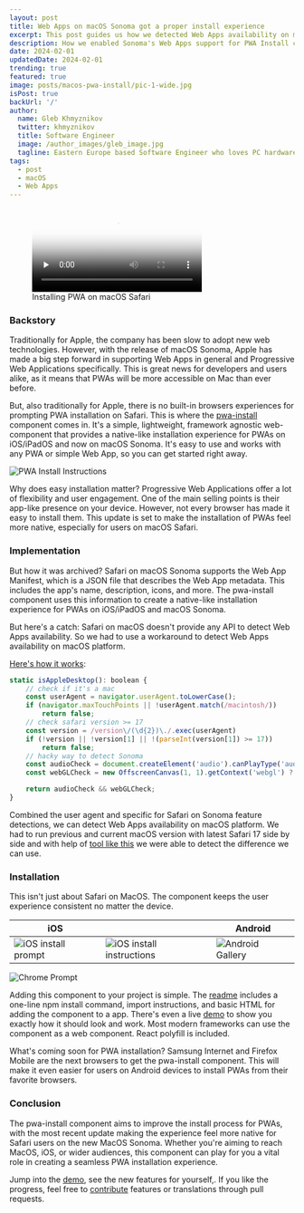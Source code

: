 ```yaml
---
layout: post
title: Web Apps on macOS Sonoma got a proper install experience
excerpt: This post guides us how we detected Web Apps availability on macOS platform.
description: How we enabled Sonoma's Web Apps support for PWA Install component.
date: 2024-02-01
updatedDate: 2024-02-01
trending: true
featured: true
image: posts/macos-pwa-install/pic-1-wide.jpg
isPost: true
backUrl: '/'
author:
  name: Gleb Khmyznikov
  twitter: khmyznikov
  title: Software Engineer
  image: /author_images/gleb_image.jpg
  tagline: Eastern Europe based Software Engineer who loves PC hardware, gaming handhelds, classic cars and web technologies.
tags:
  - post
  - macOS
  - Web Apps
---
```


<figure>
  <video preload="none" controls poster="/posts/macos-pwa-install/pic-1-wide.jpg">
    <source src="/posts/macos-pwa-install/video.webm" type="video/webm">
  </video>
  <figcaption>Installing PWA on macOS Safari</figcaption>
</figure>

### Backstory

Traditionally for Apple, the company has been slow to adopt new web technologies. However, with the release of macOS Sonoma, Apple has made a big step forward in supporting Web Apps in general and Progressive Web Applications specifically. This is great news for developers and users alike, as it means that PWAs will be more accessible on Mac than ever before.

But, also traditionally for Apple, there is no built-in browsers experiences for prompting PWA installation on Safari. This is where the [pwa-install](https://github.com/khmyznikov/pwa-install) component comes in. It's a simple, lightweight, framework agnostic web-component that provides a native-like installation experience for PWAs on iOS/iPadOS and now on macOS Sonoma. It's easy to use and works with any PWA or simple Web App, so you can get started right away.

![PWA Install Instructions](/posts/macos-pwa-install/pic-3.jpg)

Why does easy installation matter? Progressive Web Applications offer a lot of flexibility and user engagement. One of the main selling points is their app-like presence on your device. However, not every browser has made it easy to install them. This update is set to make the installation of PWAs feel more native, especially for users on macOS Safari.

### Implementation

But how it was archived? Safari on macOS Sonoma supports the Web App Manifest, which is a JSON file that describes the Web App metadata. This includes the app's name, description, icons, and more. The pwa-install component uses this information to create a native-like installation experience for PWAs on iOS/iPadOS and macOS Sonoma.

But here's a catch: Safari on macOS doesn't provide any API to detect Web Apps availability. So we had to use a workaround to detect Web Apps availability on macOS platform.

[Here's how it works](https://github.com/khmyznikov/pwa-install/blob/cf73d0c382fd87aa6b5a5cc40f0474150efe3487/src/utils.ts#L24):

```js
static isAppleDesktop(): boolean {
    // check if it's a mac
    const userAgent = navigator.userAgent.toLowerCase();
    if (navigator.maxTouchPoints || !userAgent.match(/macintosh/))
        return false;
    // check safari version >= 17
    const version = /version\/(\d{2})\./.exec(userAgent)
    if (!version || !version[1] || !(parseInt(version[1]) >= 17))
        return false;
    // hacky way to detect Sonoma
    const audioCheck = document.createElement('audio').canPlayType('audio/wav; codecs="1"') ? true : false;
    const webGLCheck = new OffscreenCanvas(1, 1).getContext('webgl') ? true : false;

    return audioCheck && webGLCheck;
}
```
Combined the user agent and specific for Safari on Sonoma feature detections, we can detect Web Apps availability on macOS platform. We had to run previous and current macOS version with latest Safari 17 side by side and with help of [tool like this](https://browserleaks.com/features) we were able to detect the difference we can use.

### Installation

This isn't just about Safari on MacOS. The component keeps the user experience consistent no matter the device.

| &nbsp;&nbsp;iOS&nbsp;&nbsp; | &nbsp;&nbsp;&nbsp;&nbsp;&nbsp;&nbsp;&nbsp;&nbsp;&nbsp;&nbsp; | Android |
| --- | --- | --- |
|![iOS install prompt](/posts/macos-pwa-install/pic-4.jpg)|![iOS install instructions](/posts/macos-pwa-install/pic-5.jpg)|![Android Gallery](/posts/macos-pwa-install/pic-6.jpg)|

![Chrome Prompt](/posts/macos-pwa-install/pic-7.jpg)

Adding this component to your project is simple. The [readme](https://github.com/khmyznikov/pwa-install?tab=readme-ov-file#install) includes a one-line npm install command, import instructions, and basic HTML for adding the component to a app. There's even a live [demo](https://khmyznikov.com/pwa-install/) to show you exactly how it should look and work.
Most modern frameworks can use the component as a web component. React polyfill is included.

What's coming soon for PWA installation? Samsung Internet and Firefox Mobile are the next browsers to get the pwa-install component. This will make it even easier for users on Android devices to install PWAs from their favorite browsers.

### Conclusion

The pwa-install component aims to improve the install process for PWAs, with the most recent update making the experience feel more native for Safari users on the new MacOS Sonoma. Whether you're aiming to reach MacOS, iOS, or wider audiences, this component can play for you a vital role in creating a seamless PWA installation experience.

Jump into the [demo](https://khmyznikov.com/pwa-install/), see the new features for yourself,. If you like the progress, feel free to [contribute](https://github.com/khmyznikov/pwa-install) features or translations through pull requests.
